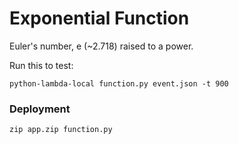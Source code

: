 # Exponential Function

Euler's number, e (~2.718) raised to a power.

Run this to test:

```
python-lambda-local function.py event.json -t 900
```

### Deployment

```
zip app.zip function.py
```
